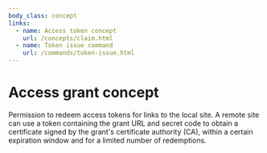 ```yaml
---
body_class: concept
links:
  - name: Access token concept
    url: /concepts/claim.html
  - name: Token issue command
    url: /commands/token-issue.html
---
```


# Access grant concept

<section>

Permission to redeem access tokens for links to the local
site.  A remote site can use a token containing the grant
URL and secret code to obtain a certificate signed by the
grant's certificate authority (CA), within a certain
expiration window and for a limited number of redemptions.

</section>

